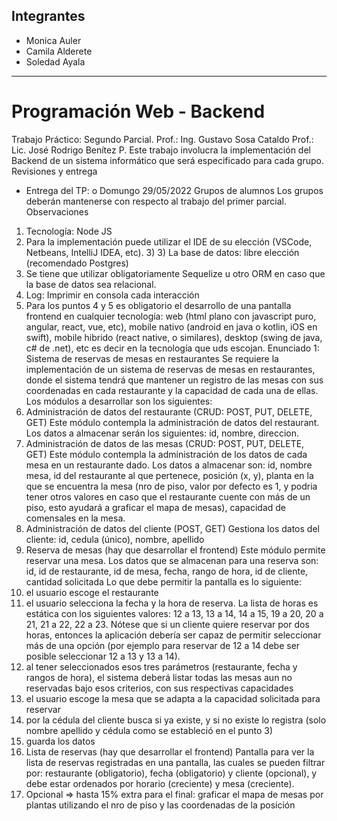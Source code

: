 
## Integrantes 
- Monica Auler
- Camila Alderete
- Soledad Ayala

********************************************************************************************************************************************
# Programación Web - Backend
Trabajo Práctico: Segundo Parcial.
Prof.: Ing. Gustavo Sosa Cataldo
Prof.: Lic. José Rodrigo Benítez P.
Este trabajo involucra la implementación del Backend de un sistema informático que será especificado para cada
grupo.
Revisiones y entrega
- Entrega del TP:
o Domungo 29/05/2022
Grupos de alumnos
Los grupos deberán mantenerse con respecto al trabajo del primer parcial.
Observaciones
1) Tecnología: Node JS
2) Para la implementación puede utilizar el IDE de su elección (VSCode, Netbeans, IntelliJ IDEA, etc). 3) 3) La
base de datos: libre elección (recomendado Postgres)
4) Se tiene que utilizar obligatoriamente Sequelize u otro ORM en caso que la base de datos sea
relacional.
5) Log: Imprimir en consola cada interacción
6) Para los puntos 4 y 5 es obligatorio el desarrollo de una pantalla frontend en cualquier tecnología: web (html
plano con javascript puro, angular, react, vue, etc), mobile nativo (android en java o kotlin, iOS en swift), mobile
hibrido (react native, o similares), desktop (swing de java, c# de .net), etc es decir en la tecnología que uds escojan.
Enunciado 1: Sistema de reservas de mesas en restaurantes
Se requiere la implementación de un sistema de reservas de mesas en restaurantes,
donde el sistema tendrá que mantener un registro de las mesas con sus coordenadas en
cada restaurante y la capacidad de cada una de ellas.
Los módulos a desarrollar son los siguientes:
1) Administración de datos del restaurante (CRUD: POST, PUT, DELETE, GET)
Este módulo contempla la administración de datos del restaurant.
Los datos a almacenar serán los siguientes: id, nombre, direccion.
2) Administración de datos de las mesas (CRUD: POST, PUT, DELETE, GET)
Este módulo contempla la administración de los datos de cada mesa en un restaurante
dado. Los datos a almacenar son: id, nombre mesa, id del restaurante al que pertenece,
posición (x, y), planta en la que se encuentra la mesa (nro de piso, valor por defecto es 1, y
podria tener otros valores en caso que el restaurante cuente con más de un piso, esto
ayudará a graficar el mapa de mesas), capacidad de comensales en la mesa.
3) Administración de datos del cliente (POST, GET)
Gestiona los datos del cliente: id, cedula (único), nombre, apellido
4) Reserva de mesas (hay que desarrollar el frontend)
Este módulo permite reservar una mesa. Los datos que se almacenan para una reserva son:
id, id de restaurante, id de mesa, fecha, rango de hora, id de cliente, cantidad solicitada
Lo que debe permitir la pantalla es lo siguiente:
1) el usuario escoge el restaurante
2) el usuario selecciona la fecha y la hora de reserva. La lista de horas es estática con
los siguientes valores: 12 a 13, 13 a 14, 14 a 15, 19 a 20, 20 a 21, 21 a 22, 22 a 23.
Nótese que si un cliente quiere reservar por dos horas, entonces la aplicación
debería ser capaz de permitir seleccionar más de una opción (por ejemplo para
reservar de 12 a 14 debe ser posible seleccionar 12 a 13 y 13 a 14).
3) al tener seleccionados esos tres parámetros (restaurante, fecha y rangos de hora),
el sistema deberá listar todas las mesas aun no reservadas bajo esos criterios, con
sus respectivas capacidades
4) el usuario escoge la mesa que se adapta a la capacidad solicitada para reservar
5) por la cédula del cliente busca si ya existe, y si no existe lo registra (solo nombre
apellido y cédula como se estableció en el punto 3)
6) guarda los datos
5) Lista de reservas (hay que desarrollar el frontend)
Pantalla para ver la lista de reservas registradas en una pantalla, las cuales se pueden filtrar
por: restaurante (obligatorio), fecha (obligatorio) y cliente (opcional), y debe estar
ordenados por horario (creciente) y mesa (creciente).
6) Opcional => hasta 15% extra para el final: graficar el mapa de mesas por plantas utilizando el nro de piso y
las coordenadas de la posición

